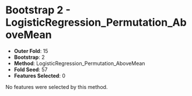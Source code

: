 # Bootstrap 2 - LogisticRegression_Permutation_AboveMean

- **Outer Fold**: 15
- **Bootstrap**: 2
- **Method**: LogisticRegression_Permutation_AboveMean
- **Fold Seed**: 57
- **Features Selected**: 0

No features were selected by this method.

